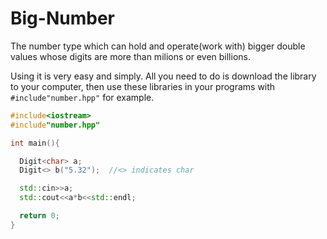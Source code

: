 # Big-Number
The number type which can hold and operate(work with) bigger double values whose digits are more than milions or even billions.

Using it is very easy and simply. All you need to do is download the library to your computer, then use these libraries in your programs with ```#include"number.hpp"``` for example.

```c++
#include<iostream>
#include"number.hpp"

int main(){

  Digit<char> a;
  Digit<> b("5.32");  //<> indicates char

  std::cin>>a;
  std::cout<<a*b<<std::endl;

  return 0;
}
```
